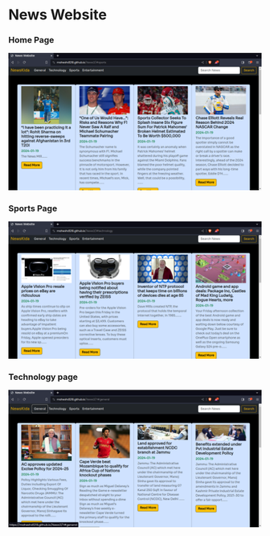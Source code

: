 
# News Website

### Home Page
![alt This is Home page of news Website](https://github.com/MaheshD1218/News3/blob/5ec4a056d26611fc8d1aab40bc9505ba07420df3/Screenshot%20from%202024-01-20%2014-05-55.png)

### Sports Page
![alt This is Sports page of News Website](https://github.com/MaheshD1218/News3/blob/5ec4a056d26611fc8d1aab40bc9505ba07420df3/Screenshot%20from%202024-01-20%2014-07-13.png)

### Technology page
![alt This is Technology page of News Website](https://github.com/MaheshD1218/News3/blob/5ec4a056d26611fc8d1aab40bc9505ba07420df3/Screenshot%20from%202024-01-20%2014-11-37.png)

#
